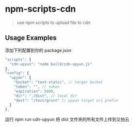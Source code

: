# npm-scripts-cdn
> use npm scripts to upload file to cdn

## Usage Examples
添加下列配置到你的 package.json

```js
"scripts": {
  "cdn-upyun": "node build/cdn-upyun.js"
},
"config": {
  "upyun": {
    "bucket": "test-static", // target bucket
    "token": "", // token
    "expiration": 5000,
    "dir": "./dist", // local dir
    "dest": "/test/grunt" // upyun target uri prefix
  }
},
```

运行 npm run cdn-upyun 把 dist 文件夹的所有文件上传到又拍云
